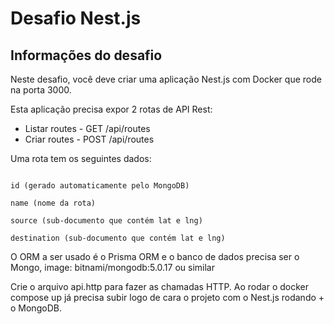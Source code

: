 # Desafio Nest.js 

## Informações do desafio
Neste desafio, você deve criar uma aplicação Nest.js com Docker que rode na porta 3000.


Esta aplicação precisa expor 2 rotas de API Rest:


- Listar routes - GET /api/routes
- Criar routes - POST /api/routes


Uma rota tem os seguintes dados:
```

id (gerado automaticamente pelo MongoDB)

name (nome da rota)

source (sub-documento que contém lat e lng)

destination (sub-documento que contém lat e lng)
```

O ORM a ser usado é o Prisma ORM e o banco de dados precisa ser o Mongo, image: bitnami/mongodb:5.0.17 ou similar


Crie o arquivo api.http para fazer as chamadas HTTP. Ao rodar o docker compose up já precisa subir logo de cara o projeto com o Nest.js rodando + o MongoDB.

